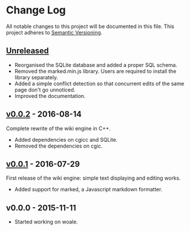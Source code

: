 # Change Log
All notable changes to this project will be documented in this file.
This project adheres to [Semantic Versioning](http://semver.org/).

## [Unreleased]
- Reorganised the SQLite database and added a proper SQL schema.
- Removed the marked.min.js library. Users are required to install the library
  separately.
- Added a simple conflict detection so that concurrent edits of the same page
  don't go unnoticed.
- Improved the documentation.

## [v0.0.2] - 2016-08-14

Complete rewrite of the wiki engine in C++.

- Added dependencies on cgicc and SQLite.
- Removed the dependencies on cgic.

## [v0.0.1] - 2016-07-29

First release of the wiki engine: simple text displaying and editing works.

- Added support for marked, a Javascript markdown formatter.

## v0.0.0 - 2015-11-11
- Started working on woale.

[Unreleased]: https://wusel.tty1.net/git/woale.git
[v0.0.2]: https://github.com/tpircher/woale/releases/tag/v0.0.2
[v0.0.1]: https://github.com/tpircher/woale/releases/tag/v0.0.1
